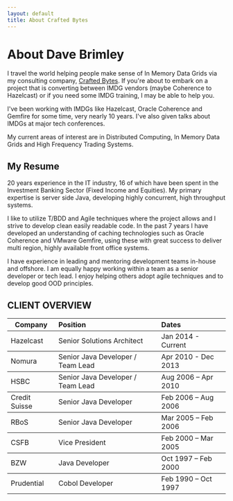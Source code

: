 ```yaml
---
layout: default
title: About Crafted Bytes
---
```


<div class="post">
	<h1 class="pageTitle">About Dave Brimley</h1>
	<p class="intro">I travel the world helping people make sense of In Memory Data Grids via my consulting company, <a href="www.craftedbytes.com">Crafted Bytes</a>.  If you're about to embark on a project that is converting between IMDG vendors (maybe Coherence to Hazelcast) or if you need some IMDG training, I may be able to help you.</p>
	<p>I've been working with IMDGs like Hazelcast, Oracle Coherence and Gemfire for some time, very nearly 10 years.  I've also given talks about IMDGs at major tech conferences.</p>
  <p>My current areas of interest are in Distributed Computing, In Memory Data Grids and High Frequency Trading Systems.</p>
	<h2>My Resume</h2>
  <p>20 years experience in the IT industry, 16 of which have been spent in the Investment Banking Sector (Fixed Income and Equities).  My primary expertise is server side Java, developing highly concurrent, high throughput systems.  </p>

<p>I like to utilize T/BDD and Agile techniques where the project allows and I strive to develop clean easily readable code.  In the past 7 years I have developed an understanding of caching technologies such as Oracle Coherence and VMware Gemfire, using these with great success to deliver multi region, highly available front office systems.</p>

<p>I have experience in leading and mentoring development teams in-house and offshore. I am equally happy working within a team as a senior developer or tech lead.  I enjoy helping others adopt agile techniques and to develop good OOD principles.</p>

<h2 id="client-overview">CLIENT OVERVIEW</h2>

<table>
  <thead>
    <tr>
      <th>Company</th>
      <th style="text-align: left">Position</th>
      <th style="text-align: left">Dates</th>
    </tr>
  </thead>
  <tbody>
    <tr>
      <td>Hazelcast</td>
      <td style="text-align: left">Senior Solutions Architect</td>
      <td style="text-align: left">Jan 2014 - Current</td>
    </tr>
  </tbody>
  <tbody>
    <tr>
      <td>Nomura</td>
      <td style="text-align: left">Senior Java Developer / Team Lead</td>
      <td style="text-align: left">Apr 2010 - Dec 2013</td>
    </tr>
  </tbody>
  <tbody>
    <tr>
      <td>HSBC</td>
      <td style="text-align: left">Senior Java Developer / Team Lead</td>
      <td style="text-align: left">Aug 2006 – Apr 2010</td>
    </tr>
  </tbody>
  <tbody>
    <tr>
      <td>Credit Suisse</td>
      <td style="text-align: left">Senior Java Developer</td>
      <td style="text-align: left">Feb 2006 – Aug 2006</td>
    </tr>
  </tbody>
  <tbody>
    <tr>
      <td>RBoS</td>
      <td style="text-align: left">Senior Java Developer</td>
      <td style="text-align: left">Mar 2005 – Feb 2006</td>
    </tr>
  </tbody>
  <tbody>
    <tr>
      <td>CSFB</td>
      <td style="text-align: left">Vice President</td>
      <td style="text-align: left">Feb 2000 – Mar 2005</td>
    </tr>
  </tbody>
  <tbody>
    <tr>
      <td>BZW</td>
      <td style="text-align: left">Java Developer</td>
      <td style="text-align: left">Oct 1997 – Feb 2000</td>
    </tr>
  </tbody>
  <tbody>
    <tr>
      <td>Prudential</td>
      <td style="text-align: left">Cobol Developer</td>
      <td style="text-align: left">Feb 1990 – Oct 1997</td>
    </tr>
  </tbody>
</table>
	
</div>
